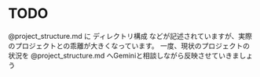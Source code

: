 # TODO

@project_structure.md に ディレクトリ構成 などが記述されていますが、実際のプロジェクトとの乖離が大きくなっています。
一度、現状のプロジェクトの状況を @project_structure.md へGeminiと相談しながら反映させていきましょう
